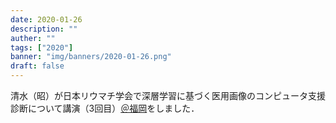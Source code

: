 ```yaml
---
date: 2020-01-26
description: ""
auther: ""
tags: ["2020"]
banner: "img/banners/2020-01-26.png"
draft: false
---
```


清水（昭）が日本リウマチ学会で深層学習に基づく医用画像のコンピュータ支援診断について講演（3回目）[＠福岡](https://www.congre.co.jp/ai-info/)をしました．
<!--more-->